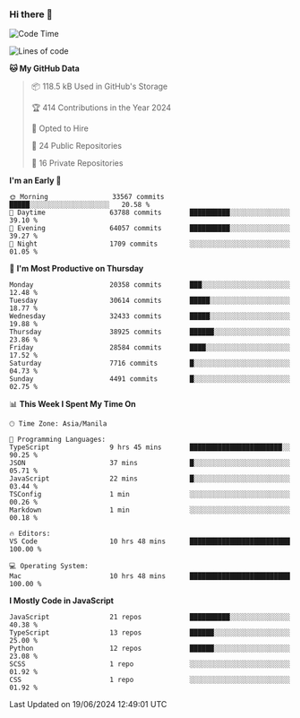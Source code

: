 ### Hi there 👋

<!--START_SECTION:waka-->
![Code Time](http://img.shields.io/badge/Code%20Time-793%20hrs%2028%20mins-blue)

![Lines of code](https://img.shields.io/badge/From%20Hello%20World%20I%27ve%20Written-65.0%20million%20lines%20of%20code-blue)

**🐱 My GitHub Data** 

> 📦 118.5 kB Used in GitHub's Storage 
 > 
> 🏆 414 Contributions in the Year 2024
 > 
> 💼 Opted to Hire
 > 
> 📜 24 Public Repositories 
 > 
> 🔑 16 Private Repositories 
 > 
**I'm an Early 🐤** 

```text
🌞 Morning                33567 commits       █████░░░░░░░░░░░░░░░░░░░░   20.58 % 
🌆 Daytime                63788 commits       ██████████░░░░░░░░░░░░░░░   39.10 % 
🌃 Evening                64057 commits       ██████████░░░░░░░░░░░░░░░   39.27 % 
🌙 Night                  1709 commits        ░░░░░░░░░░░░░░░░░░░░░░░░░   01.05 % 
```
📅 **I'm Most Productive on Thursday** 

```text
Monday                   20358 commits       ███░░░░░░░░░░░░░░░░░░░░░░   12.48 % 
Tuesday                  30614 commits       █████░░░░░░░░░░░░░░░░░░░░   18.77 % 
Wednesday                32433 commits       █████░░░░░░░░░░░░░░░░░░░░   19.88 % 
Thursday                 38925 commits       ██████░░░░░░░░░░░░░░░░░░░   23.86 % 
Friday                   28584 commits       ████░░░░░░░░░░░░░░░░░░░░░   17.52 % 
Saturday                 7716 commits        █░░░░░░░░░░░░░░░░░░░░░░░░   04.73 % 
Sunday                   4491 commits        █░░░░░░░░░░░░░░░░░░░░░░░░   02.75 % 
```


📊 **This Week I Spent My Time On** 

```text
🕑︎ Time Zone: Asia/Manila

💬 Programming Languages: 
TypeScript               9 hrs 45 mins       ███████████████████████░░   90.25 % 
JSON                     37 mins             █░░░░░░░░░░░░░░░░░░░░░░░░   05.71 % 
JavaScript               22 mins             █░░░░░░░░░░░░░░░░░░░░░░░░   03.44 % 
TSConfig                 1 min               ░░░░░░░░░░░░░░░░░░░░░░░░░   00.26 % 
Markdown                 1 min               ░░░░░░░░░░░░░░░░░░░░░░░░░   00.18 % 

🔥 Editors: 
VS Code                  10 hrs 48 mins      █████████████████████████   100.00 % 

💻 Operating System: 
Mac                      10 hrs 48 mins      █████████████████████████   100.00 % 
```

**I Mostly Code in JavaScript** 

```text
JavaScript               21 repos            ██████████░░░░░░░░░░░░░░░   40.38 % 
TypeScript               13 repos            ██████░░░░░░░░░░░░░░░░░░░   25.00 % 
Python                   12 repos            ██████░░░░░░░░░░░░░░░░░░░   23.08 % 
SCSS                     1 repo              ░░░░░░░░░░░░░░░░░░░░░░░░░   01.92 % 
CSS                      1 repo              ░░░░░░░░░░░░░░░░░░░░░░░░░   01.92 % 
```




 Last Updated on 19/06/2024 12:49:01 UTC
<!--END_SECTION:waka-->
